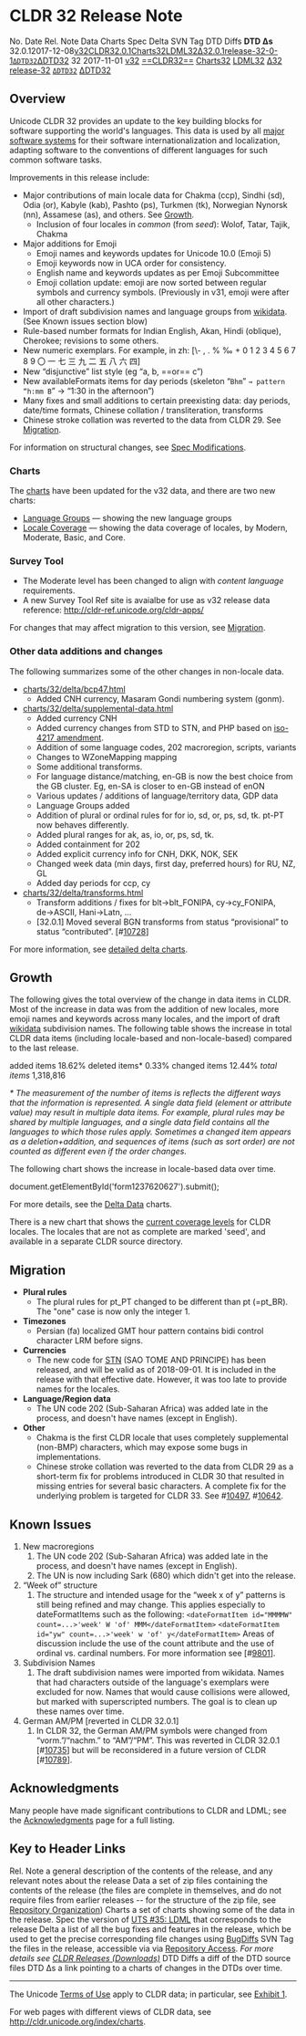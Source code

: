 # CLDR 32 Release Note

No. Date Rel. Note Data Charts Spec Delta SVN Tag DTD Diffs **DTD Δs**
32.0.12017-12-08[v32](http://cldr.unicode.org/index/downloads/cldr-32)[CLDR32.0.1](http://unicode.org/Public/cldr/32.0.1/)[Charts32](http://www.unicode.org/cldr/charts/32/)[LDML32](https://www.unicode.org/reports/tr35/tr35-49/tr35.html)[Δ32.0.1](http://unicode.org/cldr/trac/query?resolution=fixed&milestone=32.0.1&group=component&max=999)[release-32-0-1](http://www.unicode.org/repos/cldr/tags/release-32-0-1/)[`ΔDTD32`](http://unicode.org/cldr/trac/changeset?reponame=&new=HEAD@tags/release-32/common/dtd&old=HEAD@tags/release-31/common/dtd)[∆DTD32](http://www.unicode.org/cldr/charts/32/supplemental/dtd_deltas.html)
32 2017-11-01 [v32](http://cldr.unicode.org/index/downloads/cldr-32)
[==CLDR32==](http://unicode.org/Public/cldr/32/)
[Charts32](http://www.unicode.org/cldr/charts/32/)
[LDML32](https://www.unicode.org/reports/tr35/tr35-49/tr35.html)
[Δ32](http://unicode.org/cldr/trac/query?resolution=fixed&milestone=32&group=component&max=999)
[release-32](http://www.unicode.org/repos/cldr/tags/release-32/)
[`ΔDTD32`](http://unicode.org/cldr/trac/changeset?reponame=&new=HEAD@tags/release-32/common/dtd&old=HEAD@tags/release-31/common/dtd)
[∆DTD32](http://www.unicode.org/cldr/charts/32/supplemental/dtd_deltas.html)

## Overview

Unicode CLDR 32 provides an update to the key building blocks for software
supporting the world's languages. This data is used by all [major software
systems](http://cldr.unicode.org/index#TOC-Who-uses-CLDR-) for their software
internationalization and localization, adapting software to the conventions of
different languages for such common software tasks.

Improvements in this release include:

*   Major contributions of main locale data for Chakma (ccp), Sindhi (sd), Odia
    (or), Kabyle (kab), Pashto (ps), Turkmen (tk), Norwegian Nynorsk (nn),
    Assamese (as), and others. See [Growth](index.md).
    *   Inclusion of four locales in *common* (from *seed*): Wolof, Tatar,
        Tajik, Chakma
*   Major additions for Emoji
    *   Emoji names and keywords updates for Unicode 10.0 (Emoji 5)
    *   Emoji keywords now in UCA order for consistency.
    *   English name and keywords updates as per Emoji Subcommittee
    *   Emoji collation update: emoji are now sorted between regular symbols and
        currency symbols. (Previously in v31, emoji were after all other
        characters.)
*   Import of draft subdivision names and language groups from
    [wikidata](https://www.wikidata.org). (See Known issues section blow)
*   Rule-based number formats for Indian English, Akan, Hindi (oblique),
    Cherokee; revisions to some others.
*   New numeric exemplars. For example, in zh: \[\\- , . % ‰ + 0 1 2 3 4 5 6 7 8
    9 〇 一 七 三 九 二 五 八 六 四\]
*   New “disjunctive” list style (eg “a, b, ==or== c”)
*   New availableFormats items for day periods (skeleton “`Bhm`” `→ pattern
    “h:mm B`” → “1:30 in the afternoon”)
*   Many fixes and small additions to certain preexisting data: day periods,
    date/time formats, Chinese collation / transliteration, transforms
*   Chinese stroke collation was reverted to the data from CLDR 29. See
    [Migration](index.md).

For information on structural changes, see [Spec
Modifications](http://unicode.org/repos/cldr/trunk/specs/ldml/tr35.html#Modifications).

### Charts

The [charts](http://www.unicode.org/cldr/charts/32/) have been updated for the
v32 data, and there are two new charts:

*   [Language
    Groups](http://www.unicode.org/cldr/charts/32/supplemental/language_groups.html)
    — showing the new language groups
*   [Locale
    Coverage](http://www.unicode.org/cldr/charts/32/supplemental/locale_coverage.html)
    — showing the data coverage of locales, by Modern, Moderate, Basic, and
    Core.

### Survey Tool

*   The Moderate level has been changed to align with *content language*
    requirements.
*   A new Survey Tool Ref site is avaialbe for use as v32 release data
    reference: <http://cldr-ref.unicode.org/cldr-apps/>

For changes that may affect migration to this version, see
[Migration](index.md).

### Other data additions and changes

The following summarizes some of the other changes in non-locale data.

*   [charts/32/delta/bcp47.html](http://www.unicode.org/cldr/charts/32/delta/bcp47.html)
    *   Added CNH currency, Masaram Gondi numbering system (gonm).
*   [charts/32/delta/supplemental-data.html](http://www.unicode.org/cldr/charts/32/delta/supplemental-data.html)
    *   Added currency CNH
    *   Added currency changes from STD to STN, and PHP based on [iso-4217
        amendment](https://www.currency-iso.org/en/shared/amendments/iso-4217-amendment.html).
    *   Addition of some language codes, 202 macroregion, scripts, variants
    *   Changes to WZoneMapping mapping
    *   Some additional transforms.
    *   For language distance/matching, en-GB is now the best choice from the GB
        cluster. Eg, en-SA is closer to en-GB instead of enON
    *   Various updates / additions of language/territory data, GDP data
    *   Language Groups added
    *   Addition of plural or ordinal rules for for io, sd, or, ps, sd, tk.
        pt-PT now behaves differently.
    *   Added plural ranges for ak, as, io, or, ps, sd, tk.
    *   Added containment for 202
    *   Added explicit currency info for CNH, DKK, NOK, SEK
    *   Changed week data (min days, first day, preferred hours) for RU, NZ, GL
    *   Added day periods for ccp, cy
*   [charts/32/delta/transforms.html](http://www.unicode.org/cldr/charts/32/delta/transforms.html)
    *   Transform additions / fixes for blt→blt_FONIPA, cy→cy_FONIPA, de→ASCII,
        Hani→Latn, ...
    *   \[32.0.1\] Moved several BGN transforms from status “provisional” to
        status “contributed”.
        \[#[10728](https://unicode.org/cldr/trac/ticket/10728)\]

For more information, see [detailed delta
charts](http://www.unicode.org/cldr/charts/32/delta/index.html).

## Growth

The following gives the total overview of the change in data items in CLDR. Most
of the increase in data was from the addition of new locales, more emoji names
and keywords across many locales, and the import of draft
[wikidata](https://www.wikidata.org/) subdivision names. The following table
shows the increase in total CLDR data items (including locale-based and
non-locale-based) compared to the last release.

added items 18.62% deleted items\* 0.33% changed items 12.44% *total items*
1,318,816

*\* The measurement of the number of items is reflects the different ways that
the information is represented. A single data field (element or attribute value)
may result in multiple data items. For example, plural rules may be shared by
multiple languages, and a single data field contains all the languages to which
those rules apply. Sometimes a changed item appears as a deletion+addition, and
sequences of items (such as sort order) are not counted as different even if the
order changes.*

The following chart shows the increase in locale-based data over time.

document.getElementById('form1237620627').submit();

For more details, see the [Delta
Data](http://www.unicode.org/cldr/charts/32/delta/index.html) charts.

There is a new chart that shows the [current coverage
levels](http://www.unicode.org/cldr/charts/32/supplemental/locale_coverage.html)
for CLDR locales. The locales that are not as complete are marked 'seed', and
available in a separate CLDR source directory.

## Migration

*   **Plural rules**
    *   The plural rules for pt_PT changed to be different than pt (=pt_BR). The
        "one" case is now only the integer 1.
*   **Timezones**
    *   Persian (fa) localized GMT hour pattern contains bidi control character
        LRM before signs.
*   **Currencies**
    *   The new code for
        [STN](https://www.currency-iso.org/en/shared/amendments/iso-4217-amendment.html)
        (SAO TOME AND PRINCIPE) has been released, and will be valid as of
        2018-09-01. It is included in the release with that effective date.
        However, it was too late to provide names for the locales.
*   **Language/Region data**
    *   The UN code 202 (Sub-Saharan Africa) was added late in the process, and
        doesn't have names (except in English).
*   **Other**
    *   Chakma is the first CLDR locale that uses completely supplemental
        (non-BMP) characters, which may expose some bugs in implementations.
    *   Chinese stroke collation was reverted to the data from CLDR 29 as a
        short-term fix for problems introduced in CLDR 30 that resulted in
        missing entries for several basic characters. A complete fix for the
        underlying problem is targeted for CLDR 33. See
        #[10497](http://unicode.org/cldr/trac/ticket/10497),
        #[10642](http://unicode.org/cldr/trac/ticket/10642).

## Known Issues

1.  New macroregions
    1.  The UN code 202 (Sub-Saharan Africa) was added late in the process, and
        doesn't have names (except in English).
    2.  The UN is now including Sark (680) which didn't get into the release.
2.  “Week of” structure
    1.  The structure and intended usage for the “week x of y” patterns is still
        being refined and may change. This applies especially to dateFormatItems
        such as the following:
        `<dateFormatItem id="MMMMW" count=...>'week' W 'of'
        MMM</dateFormatItem>`
        `<dateFormatItem id="yw" count=...>'week' w 'of' y</dateFormatItem>`
        Areas of discussion include the use of the count attribute and the use
        of ordinal vs. cardinal numbers. For more information see
        \[#[9801](http://unicode.org/cldr/trac/ticket/9801)\].
3.  Subdivision Names
    1.  The draft subdivision names were imported from wikidata. Names that had
        characters outside of the language's exemplars were excluded for now.
        Names that would cause collisions were allowed, but marked with
        superscripted numbers. The goal is to clean up these names over time.
4.  German AM/PM \[reverted in CLDR 32.0.1\]
    1.  In CLDR 32, the German AM/PM symbols were changed from “vorm.”/“nachm.”
        to “AM”/“PM”. This was reverted in CLDR 32.0.1
        \[#[10735](https://unicode.org/cldr/trac/ticket/10735)\] but will be
        reconsidered in a future version of CLDR
        \[#[10789](https://unicode.org/cldr/trac/ticket/10789)\].

## Acknowledgments

Many people have made significant contributions to CLDR and LDML; see the
[Acknowledgments](../../acknowledgments.md) page for a full listing.

## Key to Header Links

Rel. Note a general description of the contents of the release, and any relevant
notes about the release Data a set of zip files containing the contents of the
release (the files are complete in themselves, and do not require files from
earlier releases -- for the structure of the zip file, see [Repository
Organization](http://cldr.unicode.org/index/downloads#Repository_Organization))
Charts a set of charts showing some of the data in the release. Spec the version
of [UTS #35: LDML](http://www.unicode.org/reports/tr35/) that corresponds to the
release Delta a list of all the bug fixes and features in the release, which be
used to get the precise corresponding file changes using
[BugDiffs](http://unicode.org/cgi-bin/bugdiffs.pl) SVN Tag the files in the
release, accessible via via [Repository
Access](http://cldr.unicode.org/index/downloads#latest_draft_version). *For more
details see [CLDR Releases (Downloads)](../index.md)* DTD Diffs a diff of the
DTD source files DTD Δs a link pointing to a charts of changes in the DTDs over
time.

---

The Unicode [Terms of Use](http://unicode.org/copyright.html) apply to CLDR
data; in particular, see [Exhibit
1](http://unicode.org/copyright.html#Exhibit1).

For web pages with different views of CLDR data, see
<http://cldr.unicode.org/index/charts>.
